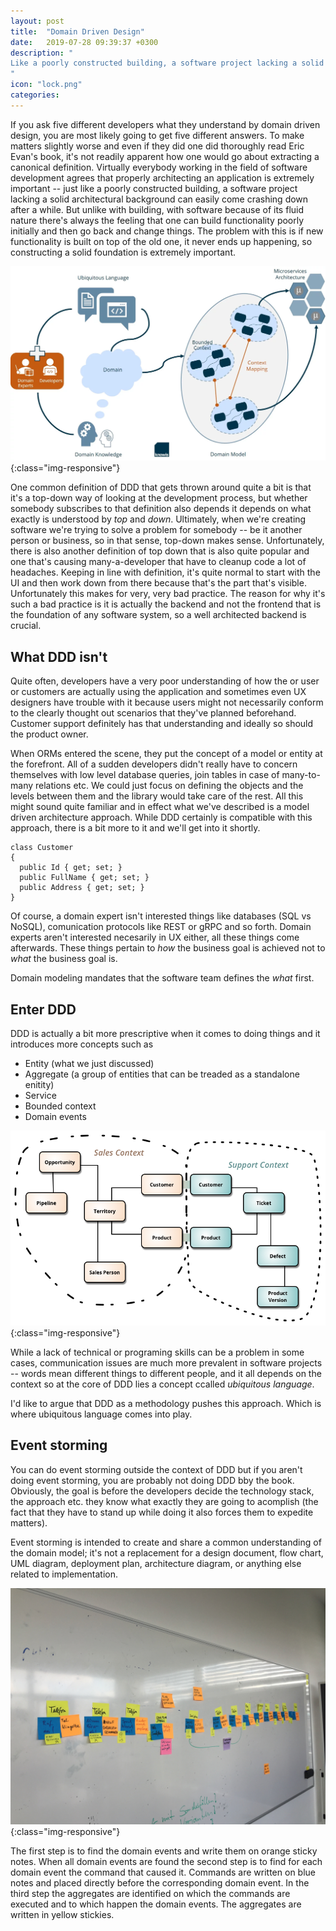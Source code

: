 ```yaml
---
layout: post
title:  "Domain Driven Design"
date:   2019-07-28 09:39:37 +0300
description: "
Like a poorly constructed building, a software project lacking a solid architectural background can easily come crashing down after a while. It doesn't happen immediately, it usually takes a bit of place on the structure to happen. It also takes time.  
"
icon: "lock.png"
categories:
---
```

If you ask five different developers what they understand by domain driven design, you are most likely going to get five different answers. To make matters slightly worse and even if they did one did thoroughly read Eric Evan's book, it's not readily apparent how one would go about extracting a canonical definition. Virtually everybody working in the field of software development agrees that properly architecting an application is extremely important -- just like a poorly constructed building, a software project lacking a solid architectural background can easily come crashing down after a while. But unlike with building, with software because of its fluid nature there's always the feeling that one can build functionality poorly initially and then go back and change things. The problem with this is if new functionality is built on top of the old one, it never ends up happening, so constructing a solid foundation is extremely important. 

![image-title-here](/images/ddd.webp){:class="img-responsive"}

One common definition of DDD that gets thrown around quite a bit is that it's a top-down way of looking at the development process, but whether somebody subscribes to that definition also depends it depends on what exactly is understood by *top* and *down*. Ultimately, when we're creating software we're trying to solve a problem for somebody -- be it another person or business, so in that sense, top-down makes sense. Unfortunately, there is also another definition of top down that is also quite popular and one that's causing many-a-developer that have to cleanup code a lot of headaches. Keeping in line with definition, it's quite normal to start with the UI and then work down from there because that's the part that's visible. Unfortunately this makes for very, very bad practice. The reason for why it's such a bad practice is it is actually the backend and not the frontend that is the foundation of any software system, so a well architected backend is crucial.

## What DDD isn't
Quite often, developers have a very poor understanding of how the or user or customers are actually using the application and sometimes even UX designers have trouble with it because users might not necessarily conform to the clearly thought out scenarios that they've planned beforehand. Customer support definitely has that understanding and ideally so should the product owner. 

When ORMs entered the scene, they put the concept of a model or entity at the forefront. All of a sudden developers didn't really have to concern themselves with low level database queries, join tables in case of many-to-many relations etc. We could just focus on defining the objects and the levels between them and the library would take care of the rest. All this might sound quite familiar and in effect what we've described is a model driven architecture approach.  While DDD certainly is compatible with this approach, there is a bit more to it and we'll get into it shortly.

<pre><code>class Customer
{
  public Id { get; set; }
  public FullName { get; set; }
  public Address { get; set; }
} 
</code></pre>

Of course, a domain expert isn't interested things like databases (SQL vs NoSQL), comunication protocols like REST or gRPC and so forth. Domain experts aren't interested necesarily in UX either, all these things come afterwards. These things pertain to *how* the business goal is achieved not to *what* the business goal is.

Domain modeling mandates that the software team defines the *what* first.

<!-- While a PO will most certainly not write any code, he or she can definitely define something like this in enterprise architect.  -->

## Enter DDD
DDD is actually a bit more prescriptive when it comes to doing things and it introduces more concepts such as

* Entity (what we just discussed)
* Aggregate (a group of entities that can be treaded as a standalone enitity)
* Service
* Bounded context
* Domain events

![my-password](/images/bounded.png){:class="img-responsive"}

While a lack of technical or programing skills can be a problem in some cases, communication issues are much more prevalent in software projects -- words mean different things to different people, and it all depends on the context so at the core of DDD lies a concept ccalled *ubiquitous language*.

I'd like to argue that DDD as a methodology pushes this approach. Which is where ubiquitous language comes into play.

## Event storming
You can do event storming outside the context of DDD but if you aren't doing event storming, you are probably not doing DDD bby the book. Obviously, the goal is before the developers decide the technology stack, the approach etc. they know what exactly they are going to acomplish (the fact that they have to stand up while doing it also forces them to expedite matters).

Event storming is intended to create and share a common understanding of the domain model; it's not a replacement for a design document, flow chart, UML diagram, deployment plan, architecture diagram, or anything else related to implementation.

![my-password](/images/storming.jpg){:class="img-responsive"}

The first step is to find the domain events and write them on orange sticky notes. When all domain events are found the second step is to find for each domain event the command that caused it. Commands are written on blue notes and placed directly before the corresponding domain event. In the third step the aggregates are identified on which the commands are executed and to which happen the domain events. The aggregates are written in yellow stickies.

